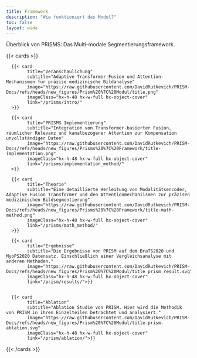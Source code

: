 ```yaml
---
title: Framework
description: "Wie funktioniert das Modul?"
toc: false
layout: wide
---
```


<div class="hx-mt-4"></div>

<p class="hx-mb-12 hx-text-center hx-text-lg hx-text-gray-500 dark:hx-text-gray-400">
Überblick von PRISMS: Das Multi-modale Segmentierungsframework.
</p>

{{< cards >}}

      {{< card
            title="Veranschaulichung"
            subtitle="Adaptive Transformer-Fusion und Attention-Mechanismen für präzise medizinische Bildanalyse"
            image="https://raw.githubusercontent.com/DavidRutkevich/PRISM-Docs/refs/heads/new_figures/Prism%20%7C%20Modul/title.png"
            imageClass="hx-h-48 hx-w-full hx-object-cover"
            link="/prisms/intro/"
      >}}

      {{< card
            title="PRISMS Implementierung"
            subtitle="Integration von Transformer-basierter Fusion, räumlicher Relevanz und kanalbezogener Attention zur Kompensation unvollständiger Daten"
            image="https://raw.githubusercontent.com/DavidRutkevich/PRISM-Docs/refs/heads/new_figures/Prisms%20%7C%20Framework/title-implementation.png"
            imageClass="hx-h-48 hx-w-full hx-object-cover"
            link="/prisms/implementation_method/"
      >}}

      {{< card
            title="Theorie"
            subtitle="Eine detaillierte Herleitung von Modalitätsencoder, Adaptive Fusion Transformer und den Attentionmechaniismen zur präzisen medizinischen Bildsegmentierung"
            image="https://raw.githubusercontent.com/DavidRutkevich/PRISM-Docs/refs/heads/new_figures/Prisms%20%7C%20Framework/title-math-method.png"
            imageClass="hx-h-48 hx-w-full hx-object-cover"
            link="/prisms/math_method/"
      >}}

      {{< card
            title="Ergebnisse"
            subtitle="Die Ergebnisse von PRISM auf dem BraTS2020 und MyoPS2020 Datensatz. Einschließlich einer Vergleichsanalyse mit anderen Methoden."
            image="https://raw.githubusercontent.com/DavidRutkevich/PRISM-Docs/refs/heads/new_figures/Prism%20%7C%20Modul/title_prism_result.svg"
            imageClass="hx-h-48 hx-w-full hx-object-cover"
            link="/prism/results/">}}


      {{< card
            title="Ablation"
            subtitle="Ablation Studie von PRISM. Hier wird die Methodik von PRISM in ihren Einzelteilen betrachtet und analysiert."
            image="https://raw.githubusercontent.com/DavidRutkevich/PRISM-Docs/refs/heads/new_figures/Prism%20%7C%20Modul/title-prism-ablation.svg"
            imageClass="hx-h-48 hx-w-full hx-object-cover"
            link="/prism/ablation/">}}
{{< /cards >}}
